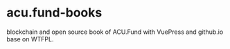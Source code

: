 # acu.fund-books
blockchain and open source book of ACU.Fund with VuePress and github.io base on WTFPL.
